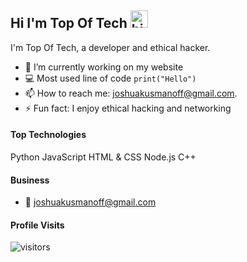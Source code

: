 ## Hi I'm Top Of Tech <img src="https://user-images.githubusercontent.com/1303154/88677602-1635ba80-d120-11ea-84d8-d263ba5fc3c0.gif" width="28px" alt="hi">

I'm Top Of Tech, a developer and ethical hacker.



- 🔭 I’m currently working on my website
- :computer: Most used line of code `print("Hello")`
- 📫 How to reach me: joshuakusmanoff@gmail.com.
- ⚡ Fun fact: I enjoy ethical hacking and networking

#### Top Technologies
Python
JavaScript
HTML & CSS
Node.js
C++

#### Business
- :email: joshuakusmanoff@gmail.com


#### Profile Visits 

![visitors](https://visitor-badge.glitch.me/badge?page_id=top-of-tech.tech-of-tech)
